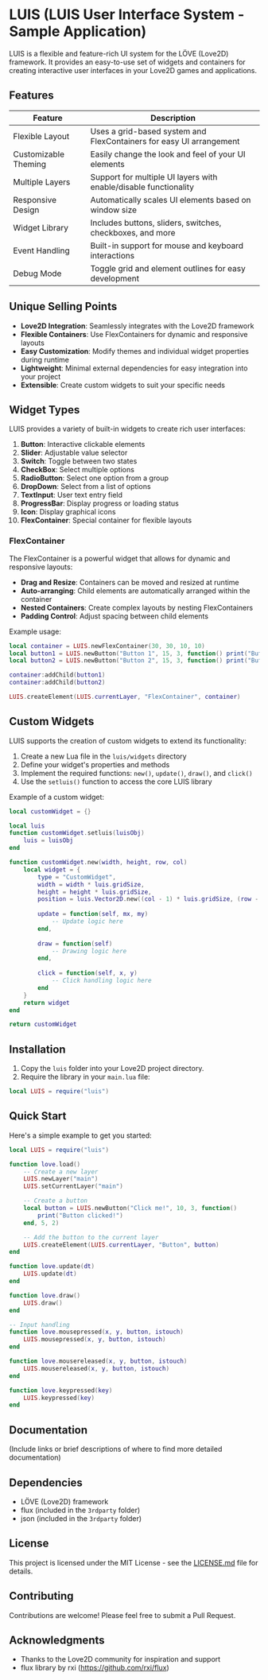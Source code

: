 # **LUIS** (LUIS User Interface System - Sample Application)

LUIS is a flexible and feature-rich UI system for the LÖVE (Love2D) framework. It provides an easy-to-use set of widgets and containers for creating interactive user interfaces in your Love2D games and applications.

## Features

| Feature | Description |
|---------|-------------|
| Flexible Layout | Uses a grid-based system and FlexContainers for easy UI arrangement |
| Customizable Theming | Easily change the look and feel of your UI elements |
| Multiple Layers | Support for multiple UI layers with enable/disable functionality |
| Responsive Design | Automatically scales UI elements based on window size |
| Widget Library | Includes buttons, sliders, switches, checkboxes, and more |
| Event Handling | Built-in support for mouse and keyboard interactions |
| Debug Mode | Toggle grid and element outlines for easy development |

## Unique Selling Points

- **Love2D Integration**: Seamlessly integrates with the Love2D framework
- **Flexible Containers**: Use FlexContainers for dynamic and responsive layouts
- **Easy Customization**: Modify themes and individual widget properties during runtime
- **Lightweight**: Minimal external dependencies for easy integration into your project
- **Extensible**: Create custom widgets to suit your specific needs

## Widget Types

LUIS provides a variety of built-in widgets to create rich user interfaces:

1. **Button**: Interactive clickable elements
2. **Slider**: Adjustable value selector
3. **Switch**: Toggle between two states
4. **CheckBox**: Select multiple options
5. **RadioButton**: Select one option from a group
6. **DropDown**: Select from a list of options
7. **TextInput**: User text entry field
8. **ProgressBar**: Display progress or loading status
9. **Icon**: Display graphical icons
10. **FlexContainer**: Special container for flexible layouts

### FlexContainer

The FlexContainer is a powerful widget that allows for dynamic and responsive layouts:

- **Drag and Resize**: Containers can be moved and resized at runtime
- **Auto-arranging**: Child elements are automatically arranged within the container
- **Nested Containers**: Create complex layouts by nesting FlexContainers
- **Padding Control**: Adjust spacing between child elements

Example usage:

```lua
local container = LUIS.newFlexContainer(30, 30, 10, 10)
local button1 = LUIS.newButton("Button 1", 15, 3, function() print("Button 1 clicked!") end, 5, 2)
local button2 = LUIS.newButton("Button 2", 15, 3, function() print("Button 2 clicked!") end, 5, 2)

container:addChild(button1)
container:addChild(button2)

LUIS.createElement(LUIS.currentLayer, "FlexContainer", container)
```

## Custom Widgets

LUIS supports the creation of custom widgets to extend its functionality:

1. Create a new Lua file in the `luis/widgets` directory
2. Define your widget's properties and methods
3. Implement the required functions: `new()`, `update()`, `draw()`, and `click()`
4. Use the `setluis()` function to access the core LUIS library

Example of a custom widget:

```lua
local customWidget = {}

local luis
function customWidget.setluis(luisObj)
    luis = luisObj
end

function customWidget.new(width, height, row, col)
    local widget = {
        type = "CustomWidget",
        width = width * luis.gridSize,
        height = height * luis.gridSize,
        position = luis.Vector2D.new((col - 1) * luis.gridSize, (row - 1) * luis.gridSize),
        
        update = function(self, mx, my)
            -- Update logic here
        end,
        
        draw = function(self)
            -- Drawing logic here
        end,
        
        click = function(self, x, y)
            -- Click handling logic here
        end
    }
    return widget
end

return customWidget
```

## Installation

1. Copy the `luis` folder into your Love2D project directory.
2. Require the library in your `main.lua` file:

```lua
local LUIS = require("luis")
```

## Quick Start

Here's a simple example to get you started:

```lua
local LUIS = require("luis")

function love.load()
    -- Create a new layer
    LUIS.newLayer("main")
    LUIS.setCurrentLayer("main")

    -- Create a button
    local button = LUIS.newButton("Click me!", 10, 3, function()
        print("Button clicked!")
    end, 5, 2)

    -- Add the button to the current layer
    LUIS.createElement(LUIS.currentLayer, "Button", button)
end

function love.update(dt)
    LUIS.update(dt)
end

function love.draw()
    LUIS.draw()
end

-- Input handling
function love.mousepressed(x, y, button, istouch)
    LUIS.mousepressed(x, y, button, istouch)
end

function love.mousereleased(x, y, button, istouch)
    LUIS.mousereleased(x, y, button, istouch)
end

function love.keypressed(key)
    LUIS.keypressed(key)
end
```

## Documentation

(Include links or brief descriptions of where to find more detailed documentation)

## Dependencies

- LÖVE (Love2D) framework
- flux (included in the `3rdparty` folder)
- json (included in the `3rdparty` folder)

## License

This project is licensed under the MIT License - see the [LICENSE.md](LICENSE.md) file for details.

## Contributing

Contributions are welcome! Please feel free to submit a Pull Request.

## Acknowledgments

- Thanks to the Love2D community for inspiration and support
- flux library by rxi (https://github.com/rxi/flux)

